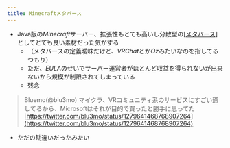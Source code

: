 ```yaml
---
title: Minecraftメタバース
---
```


* Java版の*Minecraft*サーバー、拡張性もとても高いし分散型の[\[メタバース\]](?)としてとても良い素材だった気がする
  * （メタバースの定義曖昧だけど、*VRChat*とか*Oz*みたいなのを指してるつもり）
  * ただ、*EULA*のせいでサーバー運営者がほとんど収益を得られないが出来ないから規模が制限されてしまっている
  * 残念

 > 
 > Bluemo(@blu3mo)
 > マイクラ、VRコミュニティ系のサービスにすごい適してるから、Microsoftはそれが目的で買ったと勝手に思ってた
 > [https://twitter.com/blu3mo/status/1279641468768907264](https://twitter.com/blu3mo/status/1279641468768907264)

* ただの勘違いだったみたい
